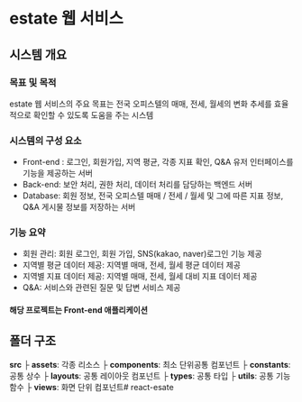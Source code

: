 # estate 웹 서비스

## 시스템 개요

### 목표 및 목적
estate 웹 서비스의 주요 목표는 전국 오피스텔의 매매, 전세, 월세의 변화 추세를 효율적으로 확인할 수 있도록 도움을 주는 시스템

### 시스템의 구성 요소
- Front-end : 로그인, 회원가입, 지역 평균, 각종 지표  확인, Q&A 유저 인터페이스를  기능을 제공하는 서버 
- Back-end: 보안 처리, 권한 처리, 데이터 처리를 담당하는 백엔드 서버
- Database: 회원 정보, 전국 오피스텔 매매 / 전세 / 월세 및 그에 따른 지표 정보, Q&A 게시물 정보를 저장하는 서버

### 기능 요약
- 회원 관리: 회원 로그인, 회원 가입, SNS(kakao, naver)로그인 기능 제공
- 지역별 평균 데이터 제공: 지역별 매매, 전세, 월세 평균 데이터 제공
- 지역별 지표 데이터 제공: 지역별 매매, 전세, 월세 대비 지표 데이터 제공
- Q&A: 서비스와 관련된 질문 및 답변 서비스 제공

#### 해당 프로젝트는 Front-end 애플리케이션

## 폴더 구조
**src**
├ **assets**: 각종 리소스
├ **components**: 최소 단위공통 컴포넌트
├ **constants**: 공통 상수
├ **layouts**: 공통 레이아웃 컴포넌트
├ **types**: 공통 타입
├ **utils**: 공통 기능 함수
├ **views**: 화면 단위 컴포넌트# react-esate
